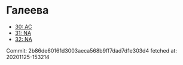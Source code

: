 # Галеева
- [30: AC](30.md)
- [31: NA](31.md)
- [32: NA](32.md)

Commit: 2b86de60161d3003aeca568b9ff7dad7d1e303d4
 fetched at: 20201125-153214
